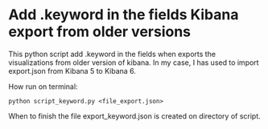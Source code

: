 # Add .keyword in the fields Kibana export from older versions
This python script add .keyword in the fields when exports the visualizations from older version of kibana. In my case, I has used to import export.json from Kibana 5 to Kibana 6.

How run on terminal:

```
python script_keyword.py <file_export.json>
```

When to finish the file export_keyword.json is created on directory of script.
